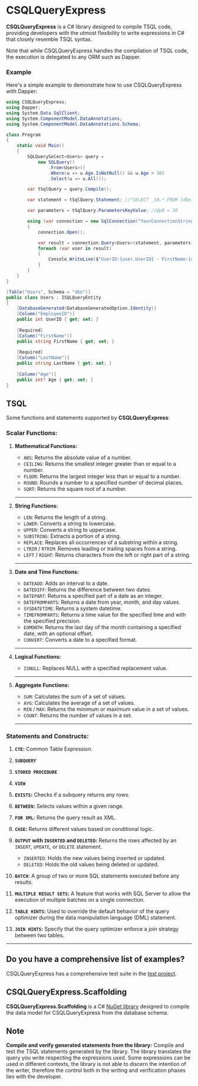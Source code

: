 # CSQLQueryExpress

**CSQLQueryExpress** is a C# library designed to compile TSQL code, providing developers with the utmost flexibility to write expressions in C# that closely resemble TSQL syntax.  

Note that while CSQLQueryExpress handles the compilation of TSQL code, the execution is delegated to any ORM such as Dapper.

### **Example**

Here's a simple example to demonstrate how to use CSQLQueryExpress with Dapper:

```csharp
using CSQLQueryExpress;
using Dapper;
using System.Data.SqlClient;
using System.ComponentModel.DataAnnotations;
using System.ComponentModel.DataAnnotations.Schema;

class Program
{
    static void Main()
    {
        SQLQuerySelect<Users> query = 
            new SQLQuery()
                .From<Users>()
                .Where(u => u.Age.IsNotNull() && u.Age > 30)
                .Select(u => u.All());

        var tSqlQuery = query.Compile();

        var statement = tSqlQuery.Statement; //"SELECT _t0.* FROM [dbo].[Users] AS _t0 WHERE ((_t0.[Age] IS NOT NULL) AND (_t0.[Age] > @p0))"

        var parameters = tSqlQuery.ParametersKeyValue; //@p0 = 30

        using (var connection = new SqlConnection("YourConnectionString"))
        {
            connection.Open();

            var result = connection.Query<Users>(statement, parameters);
            foreach (var user in result)
            {
                Console.WriteLine($"UserID:{user.UserID} - FirstName:{user.FirstName} - LastName:{user.LastName} - Age:{user.Age}");
            }
        }
    }
}

[Table("Users", Schema = "dbo")]
public class Users : ISQLQueryEntity
{
    [DatabaseGenerated(DatabaseGeneratedOption.Identity)]
    [Column("EmployeeID")]
    public int UserID { get; set; }
    
    [Required]
    [Column("FirstName")]
    public string FirstName { get; set; }
    
    [Required]
    [Column("LastName")]
    public string LastName { get; set; }
    	
    [Column("Age")]
    public int? Age { get; set; }
}
```

## TSQL

Some functions and statements supported by **CSQLQueryExpress**:  

### Scalar Functions:

1. **Mathematical Functions:**
    - `ABS`: Returns the absolute value of a number.
    - `CEILING`: Returns the smallest integer greater than or equal to a number.
    - `FLOOR`: Returns the largest integer less than or equal to a number.
    - `ROUND`: Rounds a number to a specified number of decimal places.
    - `SQRT`: Returns the square root of a number.  
   **** 
	
2. **String Functions:**
    - `LEN`: Returns the length of a string.
    - `LOWER`: Converts a string to lowercase.
    - `UPPER`: Converts a string to uppercase.
    - `SUBSTRING`: Extracts a portion of a string.
    - `REPLACE`: Replaces all occurrences of a substring within a string.
    - `LTRIM` / `RTRIM`: Removes leading or trailing spaces from a string.
    - `LEFT` / `RIGHT`: Returns characters from the left or right part of a string.  
   **** 
	
3. **Date and Time Functions:**
    - `DATEADD`: Adds an interval to a date.
    - `DATEDIFF`: Returns the difference between two dates.
    - `DATEPART`: Returns a specified part of a date as an integer.
    - `DATEFROMPARTS`: Returns a date from year, month, and day values.
    - `SYSDATETIME`: Returns a system datetime.
    - `TIMEFROMPARTS`: Returns a time value for the specified time and with the specified precision.
    - `EOMONTH`: Returns the last day of the month containing a specified date, with an optional offset.
    - `CONVERT`: Converts a date to a specified format.  
   **** 
	
4. **Logical Functions:**
    - `ISNULL`: Replaces NULL with a specified replacement value.  
   **** 
	
5. **Aggregate Functions:**
    - `SUM`: Calculates the sum of a set of values.
    - `AVG`: Calculates the average of a set of values.
    - `MIN` / `MAX`: Returns the minimum or maximum value in a set of values.
    - `COUNT`: Returns the number of values in a set.  
   **** 
	
### Statements and Constructs:

1. **`CTE`:** Common Table Expression.  

2. **`SUBQUERY`**  

3. **`STORED PROCEDURE`**  

4. **`VIEW`**  

5. **`EXISTS`:** Checks if a subquery returns any rows.  

6. **`BETWEEN`:** Selects values within a given range.  

7. **`FOR XML`:** Returns the query result as XML.  

8. **`CASE`:** Returns different values based on conditional logic.  
 
9. **`OUTPUT` with `INSERTED` and `DELETED`:** Returns the rows affected by an `INSERT`, `UPDATE`, or `DELETE` statement.
    - `INSERTED`: Holds the new values being inserted or updated.
    - `DELETED`: Holds the old values being deleted or updated.  

10. **`BATCH`:** A group of two or more SQL statements executed before any results.

11. **`MULTIPLE RESULT SETS`:**  A feature that works with SQL Server to allow the execution of multiple batches on a single connection.  

12. **`TABLE HINTS`:** Used to override the default behavior of the query optimizer during the data manipulation language (DML) statement.  
	
13. **`JOIN HINTS`:** Specify that the query optimizer enforce a join strategy between two tables.  

**** 

## Do you have a comprehensive list of examples?

CSQLQueryExpress has a comprehensive test suite in the [test project](https://github.com/glecchi/CSQLQueryExpress/tree/main/Tests/CSQLQueryExpress.Tests).

## CSQLQueryExpress.Scaffolding

**CSQLQueryExpress.Scaffolding** is a C# [NuGet library](https://www.nuget.org/packages/CSQLQueryExpress.Scaffolding) designed to compile the data model for CSQLQueryExpress from the database schema.

## Note

**Compile and verify generated statements from the library:** Compile and test the TSQL statements generated by the library. The library translates the query you write respecting the expressions used. Some expressions can be used in different contexts, the library is not able to discern the intention of the writer, therefore the control both in the writing and verification phases lies with the developer.
